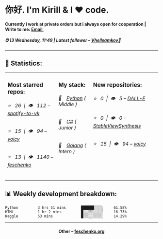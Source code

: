 
<h1>你好. I'm Kirill & I ❤️ code.</h1>
<h4>Currently i work at private orders but i always open for cooperation | Write to me: <a href="mailto:swipduces@yandex.com">Email <img src="https://camo.githubusercontent.com/5bf17041186bbc591a286709593ee76baf2e4711/68747470733a2f2f6564656e742e6769746875622e696f2f537570657254696e7949636f6e732f696d616765732f7376672f676d61696c2e737667" width="10"></a></h4>
<h5>⏰ 13 Wednesday, 11:49 | Latest follower – <a href="https://github.com/Vhellsamkov/" target="_blank">Vhellsamkov</a>👋</h5>
<hr>
<h2>📝 Statistics: </h2>
<table>
  <tr>
    <td valign="top">
      <h3>Most starred repos: </h3>
            <h6>⭐️&nbsp;&nbsp;&nbsp;26&nbsp;&nbsp;|&nbsp;&nbsp;👁&nbsp;&nbsp;&nbsp;112 – <a href='https://github.com/feschenko/spotify-to-vk'>spotify-to-vk</a></h6> 
      <h6>⭐️&nbsp;&nbsp;&nbsp;15&nbsp;&nbsp;|&nbsp;&nbsp;👁&nbsp;&nbsp;&nbsp;94 – <a href='https://github.com/feschenko/voicy'>voicy</a></h6> 
      <h6>⭐️&nbsp;&nbsp;&nbsp;13&nbsp;&nbsp;|&nbsp;&nbsp;👁&nbsp;&nbsp;&nbsp;1140 – <a href='https://github.com/feschenko/feschenko'>feschenko</a></h6> 
    </td>
    <td valign="top">
      <h3>My stack: </h3>
      <h6>📔&emsp;<a href="https://github.com/feschenko?tab=repositories&q=&type=&language=python">Python</a> ( Middle )</h6>
      <h6>📗&emsp;<a href="https://github.com/feschenko?tab=repositories&q=&type=&language=c%23">C#</a> ( Junior )</h6>
      <h6>📘&emsp;<a href="https://github.com/feschenko?tab=repositories&q=&type=&language=go">Golang</a> ( Intern )</h6>
      </td>
     <td valign="top">
      <h3>New repositories: </h3>
           <h6>⭐️&nbsp;&nbsp;&nbsp;0&nbsp;&nbsp;|&nbsp;&nbsp;👁&nbsp;&nbsp;&nbsp;5 – <a href='https://github.com/feschenko/DALL-E'>DALL-E</a></h6> 
      <h6>⭐️&nbsp;&nbsp;&nbsp;0&nbsp;&nbsp;|&nbsp;&nbsp;👁&nbsp;&nbsp;&nbsp;0 – <a href='https://github.com/feschenko/StableViewSynthesis'>StableViewSynthesis</a></h6> 
      <h6>⭐️&nbsp;&nbsp;&nbsp;15&nbsp;&nbsp;|&nbsp;&nbsp;👁&nbsp;&nbsp;&nbsp;94 – <a href='https://github.com/feschenko/voicy'>voicy</a></h6> 
        </td>
  </tr>
</table>
<h2>📊 Weekly development breakdown: </h2>


```text
Python         3 hrs 51 mins       ██████░░░░     61.58%
HTML           1 hr 2 mins         █░░░░░░░░░     16.73%
Kaggle         53 mins             █░░░░░░░░░     14.29%
```



<hr>
<h4 align="center">Other – <a href='http://feschenko.org' target="_blank">feschenko.org</a><h4>
    